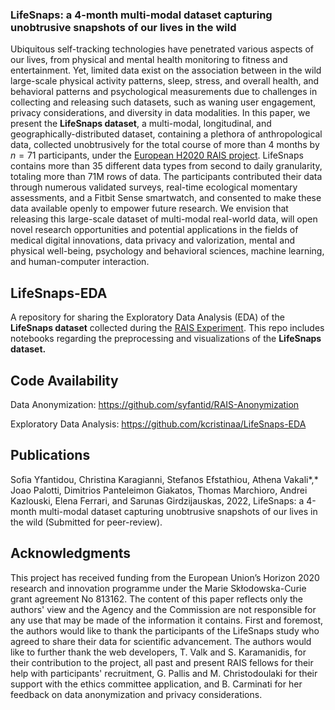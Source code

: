 ### LifeSnaps: a 4-month multi-modal dataset capturing unobtrusive snapshots of our lives in the wild

Ubiquitous self-tracking technologies have penetrated various aspects of our lives, from physical and mental health monitoring to fitness and entertainment. Yet, limited data exist on the association between in the wild large-scale physical activity patterns, sleep, stress, and overall health, and behavioral patterns and psychological measurements due to challenges in collecting and releasing such datasets, such as waning user engagement, privacy considerations, and diversity in data modalities. In this paper, we present the **LifeSnaps dataset**, a multi-modal, longitudinal, and geographically-distributed dataset, containing a plethora of anthropological data, collected unobtrusively for the total course of more than 4 months by $n=71$ participants, under the [European H2020 RAIS project](https://rais-itn.eu/). LifeSnaps contains more than 35 different data types from second to daily granularity, totaling more than 71M rows of data. The participants contributed their data through numerous validated surveys, real-time ecological momentary assessments, and a Fitbit Sense smartwatch, and consented to make these data available openly to empower future research. We envision that releasing this large-scale dataset of multi-modal real-world data, will open novel research opportunities and potential applications in the fields of medical digital innovations, data privacy and valorization, mental and physical well-being, psychology and behavioral sciences, machine learning, and human-computer interaction.

## LifeSnaps-EDA
A repository for sharing the Exploratory Data Analysis (EDA) of the **LifeSnaps dataset** collected during the [RAIS Experiment](https://rais-experiment.csd.auth.gr/). This repo includes notebooks regarding the preprocessing and visualizations of the **LifeSnaps dataset.**

## Code Availability

Data Anonymization: https://github.com/syfantid/RAIS-Anonymization

Exploratory Data Analysis: https://github.com/kcristinaa/LifeSnaps-EDA

## Publications

Sofia Yfantidou, Christina Karagianni, Stefanos Efstathiou, Athena Vakali*,* Joao Palotti, Dimitrios Panteleimon Giakatos, Thomas Marchioro, Andrei Kazlouski, Elena Ferrari, and Sarunas Girdzijauskas, 2022, LifeSnaps: a 4-month multi-modal dataset capturing unobtrusive snapshots of our lives in the wild (Submitted for peer-review).

## Acknowledgments

This project has received funding from the European Union’s Horizon 2020 research and innovation programme under the Marie Skłodowska-Curie grant agreement No 813162. The content of this paper reflects only the authors' view and the Agency and the Commission are not responsible for any use that may be made of the information it contains. First and foremost, the authors would like to thank the participants of the LifeSnaps study who agreed to share their data for scientific advancement. The authors would like to further thank the web developers, T. Valk and S. Karamanidis, for their contribution to the project, all past and present RAIS fellows for their help with participants' recruitment, G. Pallis and M. Christodoulaki for their support with the ethics committee application, and B. Carminati for her feedback on data anonymization and privacy considerations.
